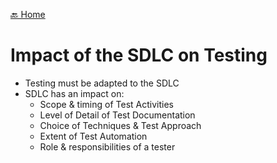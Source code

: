 [🔙 Home](../home.md)

# Impact of the SDLC on Testing

* Testing must be adapted to the SDLC
* SDLC has an impact on:
  * Scope & timing of Test Activities
  * Level of Detail of Test Documentation
  * Choice of Techniques & Test Approach
  * Extent of Test Automation
  * Role & responsibilities of a tester
